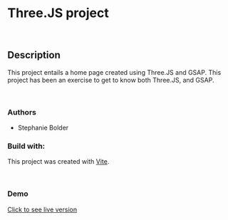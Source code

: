 # Three.JS project

<br />

## Description

This project entails a home page created using Three.JS and GSAP. This project has been an exercise to get to know both Three.JS, and GSAP.

<br />

### Authors

- Stephanie Bolder

### Build with:

This project was created with [Vite](https://vitejs.dev/).

<br />

### Demo

[Click to see live version](https://github.com/BlearyButton/threejs/blob/main/ThreeJS_demo.gif)